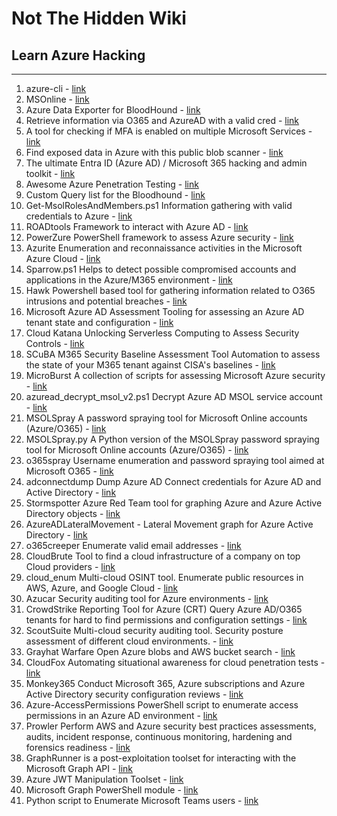 # Not The Hidden Wiki

## Learn Azure Hacking
-----

1. azure-cli - [link](https://github.com/Azure/azure-cli)
2. MSOnline - [link](https://learn.microsoft.com/en-us/powershell/module/msonline/?view=azureadps-1.0)
3. Azure Data Exporter for BloodHound - [link](https://github.com/BloodHoundAD/AzureHound)
4. Retrieve information via O365 and AzureAD with a valid cred - [link](https://github.com/nyxgeek/o365recon)
5. A tool for checking if MFA is enabled on multiple Microsoft Services - [link](https://github.com/dafthack/MFASweep)
6. Find exposed data in Azure with this public blob scanner - [link](https://github.com/cyberark/blobhunter)
7. The ultimate Entra ID (Azure AD) / Microsoft 365 hacking and admin toolkit - [link](https://aadinternals.com/aadinternals/)
8. Awesome Azure Penetration Testing - [link](https://github.com/Kyuu-Ji/Awesome-Azure-Pentest#enumeration)
9. Custom Query list for the Bloodhound - [link](https://github.com/hausec/Bloodhound-Custom-Queries)
10. Get-MsolRolesAndMembers.ps1 Information gathering with valid credentials to Azure - [link](https://gist.github.com/ciphertxt/2036e614edf4bf920796059017fbbc3d)
11. ROADtools Framework to interact with Azure AD - [link](https://github.com/dirkjanm/ROADtools)
12. PowerZure PowerShell framework to assess Azure security - [link](https://github.com/hausec/PowerZure)
13. Azurite Enumeration and reconnaissance activities in the Microsoft Azure Cloud - [link](https://github.com/FSecureLABS/Azurite)
14. Sparrow.ps1 Helps to detect possible compromised accounts and applications in the Azure/M365 environment - [link](https://github.com/cisagov/Sparrow)
15. Hawk Powershell based tool for gathering information related to O365 intrusions and potential breaches - [link](https://github.com/T0pCyber/hawk)
16. Microsoft Azure AD Assessment Tooling for assessing an Azure AD tenant state and configuration - [link](https://github.com/AzureAD/AzureADAssessment)
17. Cloud Katana Unlocking Serverless Computing to Assess Security Controls -  [link](https://github.com/Azure/Cloud-Katana)
18. SCuBA M365 Security Baseline Assessment Tool Automation to assess the state of your M365 tenant against CISA's baselines - [link](https://github.com/cisagov/ScubaGear)
19. MicroBurst A collection of scripts for assessing Microsoft Azure security - [link](https://github.com/NetSPI/MicroBurst)
20. azuread_decrypt_msol_v2.ps1 Decrypt Azure AD MSOL service account - [link](https://gist.github.com/xpn/f12b145dba16c2eebdd1c6829267b90c)
21. MSOLSpray A password spraying tool for Microsoft Online accounts (Azure/O365) - [link](https://github.com/dafthack/MSOLSpray)
22. MSOLSpray.py A Python version of the MSOLSpray password spraying tool for Microsoft Online accounts (Azure/O365) - [link](https://github.com/MartinIngesen/MSOLSpray)
23. o365spray Username enumeration and password spraying tool aimed at Microsoft O365 - [link](https://github.com/0xZDH/o365spray)
24. adconnectdump Dump Azure AD Connect credentials for Azure AD and Active Directory - [link](https://github.com/fox-it/adconnectdump)
25. Stormspotter  Azure Red Team tool for graphing Azure and Azure Active Directory objects - [link](https://github.com/Azure/Stormspotter)
26. AzureADLateralMovement - Lateral Movement graph for Azure Active Directory - [link](https://github.com/talmaor/AzureADLateralMovement)
27. o365creeper Enumerate valid email addresses  - [link](https://github.com/LMGsec/o365creeper)
28. CloudBrute Tool to find a cloud infrastructure of a company on top Cloud providers - [link](https://github.com/0xsha/CloudBrute)
29. cloud_enum Multi-cloud OSINT tool. Enumerate public resources in AWS, Azure, and Google Cloud - [link](https://github.com/initstring/cloud_enum)
30. Azucar Security auditing tool for Azure environments - [link](https://github.com/nccgroup/azucar)
31. CrowdStrike Reporting Tool for Azure (CRT) Query Azure AD/O365 tenants for hard to find permissions and configuration settings - [link](https://github.com/CrowdStrike/CRT)
32. ScoutSuite Multi-cloud security auditing tool. Security posture assessment of different cloud environments. - [link](https://github.com/nccgroup/ScoutSuite)
33. Grayhat Warfare Open Azure blobs and AWS bucket search - [link](https://buckets.grayhatwarfare.com/)
34. CloudFox Automating situational awareness for cloud penetration tests - [link](https://github.com/BishopFox/cloudfox)
35. Monkey365 Conduct Microsoft 365, Azure subscriptions and Azure Active Directory security configuration reviews - [link](https://github.com/silverhack/monkey365)
36. Azure-AccessPermissions PowerShell script to enumerate access permissions in an Azure AD environment - [link](https://github.com/csandker/Azure-AccessPermissions)
37. Prowler Perform AWS and Azure security best practices assessments, audits, incident response, continuous monitoring, hardening and forensics readiness - [link](https://github.com/prowler-cloud/prowler)
38. GraphRunner is a post-exploitation toolset for interacting with the Microsoft Graph API - [link](https://github.com/dafthack/GraphRunner)
39. Azure JWT Manipulation Toolset - [link](https://github.com/f-bader/TokenTacticsV2)
40. Microsoft Graph PowerShell module - [link](https://www.powershellgallery.com/packages/Microsoft.Graph)
41. Python script to Enumerate Microsoft Teams users - [link](https://github.com/sse-secure-systems/TeamsEnum)